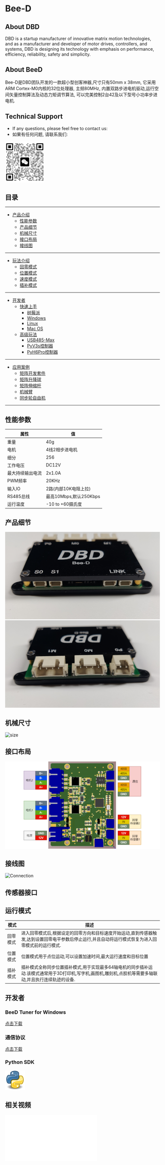 # Bee-D



## About DBD
DBD is a startup manufacturer of innovative matrix motion technologies, and as a manufacturer and developer of motor drives, controllers, and systems, DBD is designing its technology with emphasis on performance, efficiency, reliability, safety and simplicity.
## About BeeD
Bee-D是DBD团队开发的一款超小型创客神器,尺寸只有50mm x 38mm, 它采用ARM Cortex-M0内核的32位处理器, 主频80MHz, 内置双路步进电机驱动,运行空间矢量控制算法及动态力矩调节算法, 可以完美控制2台42及以下型号小功率步进电机.
## Technical Support
- If any questions, please feel free to contact us:
- 如果有任何问题, 请联系我们:

![Wechat](images/wechat.jpg)


## 目录 
----
- [产品介绍](#产品介绍)
  - [性能参数](#性能参数)
  - [产品细节](#产品细节)
  - [机械尺寸](#机械尺寸)
  - [接口布局](#接口布局)
  - [接线图](#接线图)
----  
- [玩法介绍](#玩法介绍)
  - [回零模式](#运行模式)
  - [位置模式](#位置模式)
  - [速度模式](#速度模式)
  - [插补模式](#插补模式)  
----
- [开发者](#开发者)
    - [快速上手](#快速上手)
      - [树莓派](#树莓派)
      - [Windows](#windows-pc)
      - [Linux](#linux-pc)
      - [Mac OS](#mac-os)
  - [高级玩法](#环境搭建)
    - [USB485-Max](#pyv3s控制器)
    - [PyV3s控制器](#pyv3s控制器)
    - [PyH6Pro控制器](#pyh6s控制器)
----
- [应用案例](#应用案例)
  - [矩阵开发套件](#矩阵开发套件)
  - [矩阵升降球](#矩阵升降球)
  - [矩阵伸缩杆](#矩阵伸缩杆)
  - [机械臂](#机械臂)
  - [同步轮自由机](#同步轮自由机)
----

## 性能参数

| 属性 | 值 |
|------|----|
| 重量 | 40g |
| 电机 | 4线2相步进电机 |
| 细分 | 256 |
| 工作电压 | DC12V |
| 最大持续输出电流 | 2x1.0A |
| PWM频率 | 20KHz |
| 输入IO | 2路(内部10K电阻上拉) |
| RS485总线 | 最高10Mbps,默认250Kbps |
| 运行温度 | -10 to +60摄氏度 |

## 产品细节

![BeeD-front](images/BeeD-front.png)
![BeeD-back](images/BeeD-back.png)

## 机械尺寸

![size](images/size.png)

## 接口布局

![StepperD](images/StepperD.png)

## 接线图

![Connection](images/Connection.png)

## 传感器接口

## 运行模式

| 模式 | 描述 |
|------|------|
| 回零模式 | 进入回零模式后,根据设定的回零方向和目标速度开始运动,直到传感器触发,达到设置回零电平参数后停止运行,并且自动将运行模式恢复为进入回零模式前的运行模式. |
| 位置模式 | 位置模式用于点位运动,可以设置加速时间,最大运行速度和目标位置 |
| 插补模式 | 插补模式全称同步位置插补模式,用于实现最多64轴电机的同步插补运动.该模式通常用于3D打印机,写字机,画图机,雕刻机,点胶机等需要多轴联动,并且执行连续轨迹的设备. |

## 开发者

### BeeD Tuner for Windows

[点击下载](downloads/BeeD.zip)

### 通信协议

[点击下载](downloads/BeeD通信协议V050114.xls)

### Python SDK

[![Python](images/Python.png)](downloads/BeeD-SDK.zip)

## 相关视频

[![视频](//player.bilibili.com/player.html?aid=993886569&bvid=BV1cx4y1A7iZ&cid=1066574485&p=1)](//player.bilibili.com/player.html?aid=993886569&bvid=BV1cx4y1A7iZ&cid=1066574485&p=1)
